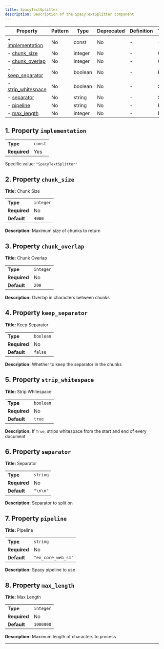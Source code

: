 ```yaml
---
title: SpacyTextSplitter
description: Description of the SpacyTextSplitter component
---
```


| Property                                 | Pattern | Type    | Deprecated | Definition | Title/Description |
| ---------------------------------------- | ------- | ------- | ---------- | ---------- | ----------------- |
| + [implementation](#implementation )     | No      | const   | No         | -          | -                 |
| - [chunk_size](#chunk_size )             | No      | integer | No         | -          | Chunk Size        |
| - [chunk_overlap](#chunk_overlap )       | No      | integer | No         | -          | Chunk Overlap     |
| - [keep_separator](#keep_separator )     | No      | boolean | No         | -          | Keep Separator    |
| - [strip_whitespace](#strip_whitespace ) | No      | boolean | No         | -          | Strip Whitespace  |
| - [separator](#separator )               | No      | string  | No         | -          | Separator         |
| - [pipeline](#pipeline )                 | No      | string  | No         | -          | Pipeline          |
| - [max_length](#max_length )             | No      | integer | No         | -          | Max Length        |

## <a name="implementation"></a>1. Property `implementation`

|              |         |
| ------------ | ------- |
| **Type**     | `const` |
| **Required** | Yes     |

Specific value: `"SpacyTextSplitter"`

## <a name="chunk_size"></a>2. Property `chunk_size`

**Title:** Chunk Size

|              |           |
| ------------ | --------- |
| **Type**     | `integer` |
| **Required** | No        |
| **Default**  | `4000`    |

**Description:** Maximum size of chunks to return

## <a name="chunk_overlap"></a>3. Property `chunk_overlap`

**Title:** Chunk Overlap

|              |           |
| ------------ | --------- |
| **Type**     | `integer` |
| **Required** | No        |
| **Default**  | `200`     |

**Description:** Overlap in characters between chunks

## <a name="keep_separator"></a>4. Property `keep_separator`

**Title:** Keep Separator

|              |           |
| ------------ | --------- |
| **Type**     | `boolean` |
| **Required** | No        |
| **Default**  | `false`   |

**Description:** Whether to keep the separator in the chunks

## <a name="strip_whitespace"></a>5. Property `strip_whitespace`

**Title:** Strip Whitespace

|              |           |
| ------------ | --------- |
| **Type**     | `boolean` |
| **Required** | No        |
| **Default**  | `true`    |

**Description:** If `True`, strips whitespace from the start and end of every document

## <a name="separator"></a>6. Property `separator`

**Title:** Separator

|              |          |
| ------------ | -------- |
| **Type**     | `string` |
| **Required** | No       |
| **Default**  | `"\n\n"` |

**Description:** Separator to split on

## <a name="pipeline"></a>7. Property `pipeline`

**Title:** Pipeline

|              |                    |
| ------------ | ------------------ |
| **Type**     | `string`           |
| **Required** | No                 |
| **Default**  | `"en_core_web_sm"` |

**Description:** Spacy pipeline to use

## <a name="max_length"></a>8. Property `max_length`

**Title:** Max Length

|              |           |
| ------------ | --------- |
| **Type**     | `integer` |
| **Required** | No        |
| **Default**  | `1000000` |

**Description:** Maximum length of characters to process

----------------------------------------------------------------------------------------------------------------------------
